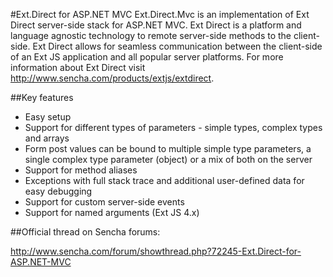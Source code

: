 #Ext.Direct for ASP.NET MVC
Ext.Direct.Mvc is an implementation of Ext Direct server-side stack for ASP.NET MVC. Ext Direct is a platform and language agnostic technology to remote server-side methods to the client-side. Ext Direct allows for seamless communication between the client-side of an Ext JS application and all popular server platforms. For more information about Ext Direct visit http://www.sencha.com/products/extjs/extdirect.

##Key features

* Easy setup
* Support for different types of parameters - simple types, complex types and arrays
* Form post values can be bound to multiple simple type parameters, a single complex type parameter (object) or a mix of both on the server
* Support for method aliases
* Exceptions with full stack trace and additional user-defined data for easy debugging
* Support for custom server-side events
* Support for named arguments (Ext JS 4.x)

##Official thread on Sencha forums:

http://www.sencha.com/forum/showthread.php?72245-Ext.Direct-for-ASP.NET-MVC